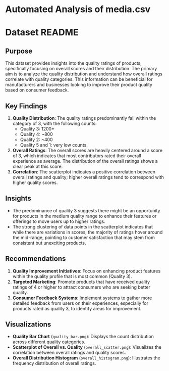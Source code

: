 # Automated Analysis of media.csv

# Dataset README

## Purpose
This dataset provides insights into the quality ratings of products, specifically focusing on overall scores and their distribution. The primary aim is to analyze the quality distribution and understand how overall ratings correlate with quality categories. This information can be beneficial for manufacturers and businesses looking to improve their product quality based on consumer feedback.

## Key Findings
1. **Quality Distribution**: The quality ratings predominantly fall within the category of 3, with the following counts:
   - Quality 3: 1200+
   - Quality 4: ~800
   - Quality 2: ~400
   - Quality 5 and 1: very low counts.
2. **Overall Ratings**: The overall scores are heavily centered around a score of 3, which indicates that most contributors rated their overall experience as average. The distribution of the overall ratings shows a clear peak at this score.
3. **Correlation**: The scatterplot indicates a positive correlation between overall ratings and quality; higher overall ratings tend to correspond with higher quality scores.

## Insights
- The predominance of quality 3 suggests there might be an opportunity for products in the medium quality range to enhance their features or offerings to move users up to higher ratings.  
- The strong clustering of data points in the scatterplot indicates that while there are variations in scores, the majority of ratings hover around the mid-range, pointing to customer satisfaction that may stem from consistent but unexciting products.

## Recommendations
1. **Quality Improvement Initiatives**: Focus on enhancing product features within the quality profile that is most common (Quality 3).
2. **Targeted Marketing**: Promote products that have received quality ratings of 4 or higher to attract consumers who are seeking better quality.
3. **Consumer Feedback Systems**: Implement systems to gather more detailed feedback from users on their experiences, especially for products rated as quality 3, to identify areas for improvement.

## Visualizations
- **Quality Bar Chart** (`quality_bar.png`): Displays the count distribution across different quality categories.
- **Scatterplot of Overall vs. Quality** (`overall_scatter.png`): Visualizes the correlation between overall ratings and quality scores.
- **Overall Distribution Histogram** (`overall_histogram.png`): Illustrates the frequency distribution of overall ratings.